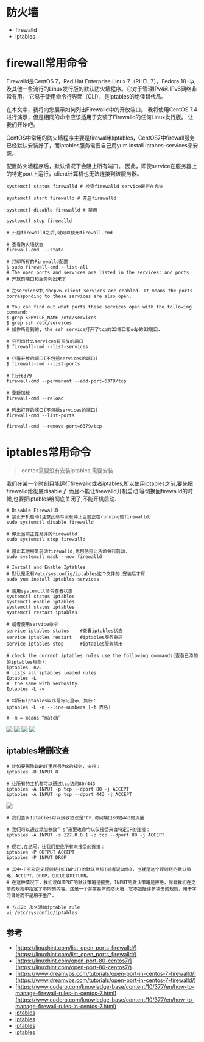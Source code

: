 # 防火墙

- firewalld
- iptables

# firewall常用命令

Firewalld是CentOS 7，Red Hat Enterprise Linux 7（RHEL 7），Fedora 18+以及其他一些流行的Linux发行版的默认防火墙程序。它对于管理IPv4和IPv6网络非常有用。 它易于使用命令行界面（CLI），是iptables的绝佳替代品。

在本文中，我将向您展示如何列出Firewalld中的开放端口。 我将使用CentOS 7.4进行演示，但是相同的命令应该适用于安装了Firewalld的任何Linux发行版。 让我们开始吧。

CentOS中常用的防火墙程序主要是firewall和iptables，CentOS7中firewall服务已经默认安装好了，而iptables服务需要自己用yum  install  iptabes-services来安装。

配置防火墙程序后，默认情况下会阻止所有端口。 因此，即使service在服务器上的特定port上运行，client计算机也无法连接到该服务器。

```shell
systemctl status firewalld # 检查firewalld service是否在允许

systemctl start firewalld # 开启firewalld

systemctl disable firewalld # 禁用

systemctl stop firewalld 

# 开启firewalld之后,就可以使用firewall-cmd

# 查看防火墙状态
firewall-cmd  --state

# 打印所有的Firewalld配置
$ sudo firewall-cmd --list-all
# The open ports and services are listed in the services: and ports
# 开放的端口和服务列出来了

# 在services中,dhcpv6-client services are enabled. It means the ports corresponding to these services are also open.

# You can find out what ports these services open with the following command:
$ grep SERVICE_NAME /etc/services
$ grep ssh /etc/services
# 如你所看到的, the ssh service打开了tcp的22端口和udp的22端口.

# 只列出什么services有开放的端口
$ firewall-cmd --list-services

# 只看开放的端口(不包括services的端口)
$ firewall-cmd --list-ports

# 打开6379
firewall-cmd --permanent --add-port=6379/tcp

# 重新加载
firewall-cmd --reload

# 列出打开的端口(不包括services的端口)
firewall-cmd --list-ports

firewall-cmd --remove-port=6379/tcp
```

# iptables常用命令

>centos需要没有安装iptables,需要安装

我们在某一个时刻只能运行firewalld或者iptables,所以使用iptables之前,要先把firewalld给彻底disable了.而且不能让firewalld开机启动.等切换回firewalld的时候,也要把iptables给彻底关闭了,不能开机启动.

```shell script
# Disable FirewallD
# 禁止开机启动(注意此命令没有停止当前正在running的firewalld)
sudo systemctl disable firewalld

# 停止当前正在允许的firewalld
sudo systemctl stop firewalld

# 阻止其他服务启动firewalld,也包括阻止从命令行启动.
sudo systemctl mask --now firewalld

# Install and Enable Iptables
# 默认是没有/etc/sysconfig/iptables这个文件的.安装后才有
sudo yum install iptables-services

# 使用systemctl命令查看状态
systemctl status iptables
systemctl enable iptables
systemctl status iptables
systemctl restart iptables

# 或者使用service命令
service iptables status    #查看iptables状态
service iptables restart   #iptables服务重启
service iptables stop      #iptables服务禁用

# check the current iptables rules use the following commands(查看已添加的iptables规则):
iptables -nvL
# lists all iptables loaded rules
Iptables -L
#  the same with verbosity.
Iptables -L -v

# 将所有iptables以序号标记显示，执行：
iptables -L -n --line-numbers [-t 表名]

# -m = means “match”
```

![](pics/iptables命令语法规则01.png)
![](pics/iptables命令语法规则02.png)
![](pics/iptables命令语法规则03.png)
![](pics/iptables命令语法规则04.png)

## iptables增删改查

```shell script
# 比如要删除INPUT里序号为8的规则，执行：
iptables -D INPUT 8  

# 让所有的主机都可以通过tcp访问80/443
iptables -A INPUT -p tcp --dport 80 -j ACCEPT
iptables -A INPUT -p tcp --dport 443 -j ACCEPT
```

![](pics/让所有的主机都可以通过tcp访问80和443.png)

```shell script
# 我们告诉Iptables可以接收协议是TCP,访问端口80或443的流量

# 我们可以通过添加参数“-s”来更改命令以仅接受来自特定IP的连接：
iptables -A INPUT -s 127.0.0.1 -p tcp --dport 80 -j ACCEPT

# 现在,在结尾，让我们拒绝所有未接受的连接：
iptables -P OUTPUT ACCEPT
iptables -P INPUT DROP

# 其中-P用来定义规则链(如INPUT)的默认目标(或者说动作)，也就是这个规则链的默认策略，ACCEPT，DROP，QUEUE或RETURN。
# 在这种情况下，我们说OUTPUT的默认策略是接受，INPUT的默认策略是拒绝，除非我们在之前的规则中指定了不同的内容。这是一个非常基本的防火墙，它不包括许多攻击的规则，用于学习目的而不是用于生产.
```

```shell script
# 方式2: 永久添加iptable rule
vi /etc/sysconfig/iptables
```

## 参考

- [https://linuxhint.com/list_open_ports_firewalld/](https://linuxhint.com/list_open_ports_firewalld/)
- [https://linuxhint.com/open-port-80-centos7/](https://linuxhint.com/open-port-80-centos7/)
- [https://www.dreamvps.com/tutorials/open-port-in-centos-7-firewalld/](https://www.dreamvps.com/tutorials/open-port-in-centos-7-firewalld/)
- [https://www.codero.com/knowledge-base/content/10/377/en/how-to-manage-firewall-rules-in-centos-7.html](https://www.codero.com/knowledge-base/content/10/377/en/how-to-manage-firewall-rules-in-centos-7.html)
- [iptables](https://man.linuxde.net/iptables)
- [iptables](https://www.rootusers.com/how-to-install-iptables-firewall-in-centos-7-linux/)
- [iptables](https://linuxhint.com/iptables_for_beginners/)
- [iptables](http://www.zsythink.net/archives/1199)